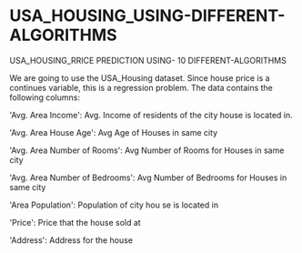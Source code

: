 # USA_HOUSING_USING-DIFFERENT-ALGORITHMS
USA_HOUSING_RRICE PREDICTION USING- 10 DIFFERENT-ALGORITHMS


We are going to use the USA_Housing dataset. Since house price is a continues variable, this is a regression problem. The data contains the following columns:

'Avg. Area Income': Avg. Income of residents of the city house is located in.

'Avg. Area House Age': Avg Age of Houses in same city

'Avg. Area Number of Rooms': Avg Number of Rooms for Houses in same city

'Avg. Area Number of Bedrooms': Avg Number of Bedrooms for Houses in same city

'Area Population': Population of city hou se is located in

'Price': Price that the house sold at

'Address': Address for the house